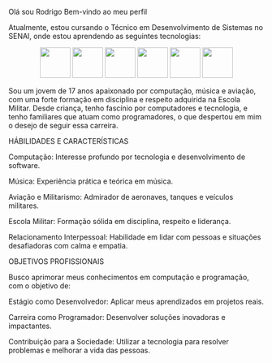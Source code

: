 Olá sou Rodrigo
Bem-vindo ao meu perfil 

Atualmente, estou cursando o Técnico em Desenvolvimento de Sistemas no SENAI, onde estou aprendendo as seguintes tecnologias:

<div align="center">
  <img src="https://cdn.jsdelivr.net/gh/devicons/devicon/icons/javascript/javascript-original.svg" width="60" />
  <img src="https://cdn.jsdelivr.net/gh/devicons/devicon/icons/html5/html5-original.svg" width="60" />
  <img src="https://cdn.jsdelivr.net/gh/devicons/devicon/icons/css3/css3-original.svg" width="60" />
  <img src="https://cdn.jsdelivr.net/gh/devicons/devicon/icons/nodejs/nodejs-original.svg" width="60" />
  <img src="https://cdn.jsdelivr.net/gh/devicons/devicon/icons/react/react-original.svg" width="60" />
  <img src="https://cdn.jsdelivr.net/gh/devicons/devicon/icons/postgresql/postgresql-original.svg" width="60" />
</div>

Sou um jovem de 17 anos apaixonado por computação, música e aviação, com uma forte formação em disciplina e respeito adquirida na Escola Militar. Desde criança, tenho fascínio por computadores e tecnologia, e tenho familiares que atuam como programadores, o que despertou em mim o desejo de seguir essa carreira.

HÁBILIDADES E CARACTERÍSTICAS

Computação: Interesse profundo por tecnologia e desenvolvimento de software.

Música: Experiência prática e teórica em música.

Aviação e Militarismo: Admirador de aeronaves, tanques e veículos militares.

Escola Militar: Formação sólida em disciplina, respeito e liderança.

Relacionamento Interpessoal: Habilidade em lidar com pessoas e situações desafiadoras com calma e empatia.

OBJETIVOS PROFISSIONAIS

Busco aprimorar meus conhecimentos em computação e programação, com o objetivo de:

Estágio como Desenvolvedor: Aplicar meus aprendizados em projetos reais.

Carreira como Programador: Desenvolver soluções inovadoras e impactantes.

Contribuição para a Sociedade: Utilizar a tecnologia para resolver problemas e melhorar a vida das pessoas.
